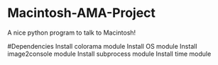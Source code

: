 # Macintosh-AMA-Project
A nice python program to talk to Macintosh!

#Dependencies
Install colorama module
Install OS module
Install image2console module
Install subprocess module
Install time module
